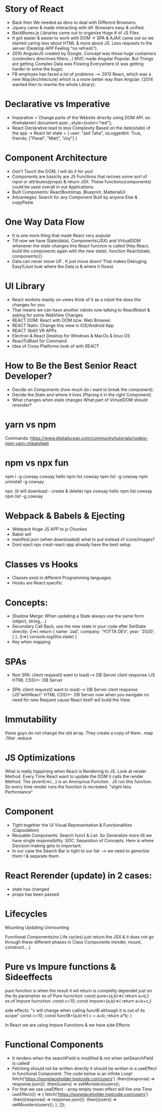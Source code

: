 # Story of React

- Back then We needed as devs to deal with Different Browsers.
- Jquery came & made interacting with dif. Browsers easy & unified.
- BackBones.js Libraries came out to organize Huge # of JS Files
- It got easier & easier to work with DOM -> SPA & AJAX came out so we started caring less about HTML & more about JS. Less requests to the server (Desktop APP Feeling "no refresh").
- 2010 AngularJS created by Google. Concept was these huge containers (controllers directives filters...) MVC made Angular Popular. But Things are getting Complex Data was Flowing Everywhere (it was getting harder to solve the bugs).
- FB employes has faced a lot of problems --> 2013 React, which was a new Way(Architecture) which is a more better way than Angular. (2014 wanted then to rewrite the whole Library).

# Declarative vs Imperative

- Imparative = Change parts of the Website directly using DOM API.
  ex: if(whatever) document.quer...style={color="red"};
- React Declarative lead to less Complexity Based on the date(state) of the app -> React
  let state = {
  user: "Jad Taha",
  isLoggedInt: True,
  friends; ["Pavel", "Matt", "Joy"]
  }

# Component Architecture

- Don't Touch the DOM, I will do it for you!
- Components are basiclly are JS Functions that recives some sort of input or attributes(props) & return JSX. These functions(components) could be used overall in out Applications.
- Built Components: ReactBootstrap, Blueprint, MatterialUI
- Advanteges: Search for any Component Built by anyone Else & copyPaste

# One Way Data Flow

- It is one more thing that made React very popular
- Till now we have State(data), Components(JSX) and VirtualDOM
  whenever the state changes this React function is called (Hey React, build the components again with the new state).
  function React(state, components){}
- Data can never move UP . It just move down! That makes Debuging Easy!(Just look where the Data is & where it flows)

# UI Library

- React workins mainly on views think of it as a robot the does the changes for you
- That means we can have another robots now talking to ReactRobot & asking for some WebView Changes
- REACT DOM: React with DOM bzw. Web Browser.
- REACT Nativ: Change this view in IOS/Android App
- REACT 3b60 VR APPs
- Electron & React Desktop for Windows & MacOs & linux OS
- ReactToBlast for Command
- Idea of Cross Platforms took of with REACT

# How to Be the Best Senior React Developer?

- Decide on Components (how much do i want to break the component).
- Decide the State and where it lives (Placing it in the right Component).
- What changes when state changes What part of VirtuelDOM should rerender?

# yarn vs npm

Commands: https://www.digitalocean.com/community/tutorials/nodejs-npm-yarn-cheatsheet

# npm vs npx fun

npm i -g cowsay
cowsay hello
npm list cowsay
npm list -g cowsay
npm uninstall -g cowsay

npx: (it will download - create & delete)
npx cowsay hello
npm list cowsay
npm list -g cowsay

# Webpack & Babels & Ejecting

- Webpack Huge JS APP to js Chunkes
- Babel will
- manifest.json (when downloaded) what to put instead of icons/images?
- Dont eject npx creat-react-app already have the best setup

# Classes vs Hooks

- Classes exist in different Programming languages
- Hooks are React specific

# Concepts:

- Shadow Merge: When updating a State always use the same form (object, string,...)
- Secondary Call Back, use the new state in your code after SetState directly:
  ()=>{
  return {
  name: 'Jad',
  company: 'YOTTA DEV',
  year: '2020',
  }
  }, ()=>{
  console.log(this.state)
  }
- Key when mapping

# SPAs

- Non SPA:
  client request(I want to load)--> DB Server
  clent response (JS HTML CSS)<-- DB Server

- SPA:
  client request(I want to load)--> DB Server
  clent response (JS"withReact" HTML CSS)<-- DB Server
  now when you navigate no need for new Request cause React itself will build the View.

# Immutability

these guys do not change the old array. They create a copy of them.
.map .filter .reduce

# JS Optimizations

What is really happining when React is Rendering to JS.
Look at render Method.
Every Time React want to update the DOM it calls the render Method.
The (event)=>{...} is an Anonymus Function . JS run this function. So every time render runs the function is recreated. "slight less Performance"

# Component

- Tight together the UI Visual Representation & Functionalities (Capsulation)
- Reusable Components: Search funct & List. So Generalize more till we have single responsibility. SOC: Separation of Concepts. Here is where Decision making gets to important.
- In our case the Search Bar is tight to our list --> we need to generilze them ! & separate them.

# React Rerender (update) in 2 cases:

- state has changed
- props has been passed

# Lifecycles

Mounting Updating Unmounting

Functional Components(no Life cycles) just return the JSX & it does not go through these different phases in Class Components (render, mount, construct....)

# Pure vs Impure functions & Sideeffects

pure function is when the result it wil return is completly dependet just on the its parametrer
ex.of Pure fucnction: const pure=(a,b)=>{ return a+b;}
ex.of Impure fucnction: const c=10; const impure=(a,b)=>{ return a+b+c;}

side effects: "c will change when calling functB althoagh it is out of its scope"
const c=10;
const functB=(a,b)=>{
c = a+b;
return a\*b;
}

In React we are using Impure Functions & we have side Effects

# Functional Components

- It renders when the searchField is modified & not when setSearchField is called!
- Fetching should not be written directly it should be written in a useEffect in functional Component. The code below is an infinte Loop!
  fetch('https://jsonplaceholder.typicode.com/users')
  .then((response) => response.json())
  .then((users) => setMonsters(users));
- For that we use useEffect - array empty mean effect will fire one Time
  useEffect(() => {
  fetch('https://jsonplaceholder.typicode.com/users')
  .then((response) => response.json())
  .then((users) => setMonsters(users));
  }, []);
